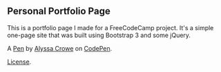 Personal Portfolio Page
-----------------------
This is a portfolio page I made for a FreeCodeCamp project. It's a simple one-page site that was built using Bootstrap 3 and some jQuery.

A [Pen](https://codepen.io/AlyssaCrowe/pen/NELLaR) by [Alyssa Crowe](https://codepen.io/AlyssaCrowe) on [CodePen](https://codepen.io).

[License](https://codepen.io/AlyssaCrowe/pen/NELLaR/license).
